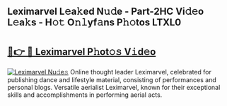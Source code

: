 ## Leximarvel L𝚎a𝚔ed N𝚞𝚍e - Part-2HC Vi𝚍𝚎o L𝚎a𝚔s - H𝚘𝚝 O𝚗𝚕yf𝚊ns P𝚑𝚘tos LTXL0

# <h2><a href="http://kf9l51y.oniu.top/?m=Leximarvel">🔗👉 🔴 Leximarvel P𝚑ot𝚘𝚜 V𝚒d𝚎o</a></h2>

[![Leximarvel Nu𝚍e𝚜](https://i.imgur.com/0qMVB7G.gif)](http://kf9l51y.oniu.top/?m=Leximarvel)
Online thought leader Leximarvel, celebrated for publishing dance and lifestyle material, consisting of performances and personal blogs. Versatile aerialist Leximarvel, known for their exceptional skills and accomplishments in performing aerial acts.  
